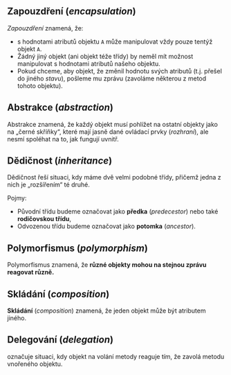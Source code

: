 ## Zapouzdření (*encapsulation*)

_Zapouzdření_  znamená, že:

-   s hodnotami atributů objektu  `A`  může manipulovat vždy pouze tentýž objekt  `A`.
-   Žádný jiný objekt (ani objekt téže třídy) by neměl mít možnost manipulovat s hodnotami atributů našeho objektu.
-   Pokud chceme, aby objekt, že změnil hodnotu svých atributů (t.j. přešel do jiného  _stavu_), pošleme mu zprávu (zavoláme některou z metod tohoto objektu).


## Abstrakce (*abstraction*)

Abstrakce znamená, že každý objekt musí pohlížet na ostatní objekty jako na „černé skříňky“, které mají jasně dané ovládací prvky (_rozhraní_), ale nesmí spoléhat na to, jak fungují uvnitř.

## Dědičnost (*inheritance*)

Dědičnost řeší situaci, kdy máme dvě velmi podobné třídy, přičemž jedna z nich je „rozšířením“ té druhé.

Pojmy:

-   Původní třídu budeme označovat jako  **předka**  (_predecestor_) nebo také  **rodičovskou třídu**,
-   Odvozenou třídu budeme označovat jako  **potomka**  (_ancestor_).


## Polymorfismus (*polymorphism*)

Polymorfismus znamená, že **různé objekty mohou na stejnou zprávu reagovat různě.**


## Skládání (*composition*) 
**Skládání** (_composition_) znamená, že jeden objekt může být atributem jiného.


## Delegování (*delegation*)

označuje situaci, kdy objekt na volání metody reaguje tím, že zavolá metodu vnořeného objektu.
